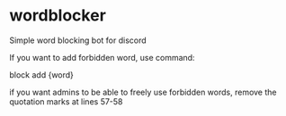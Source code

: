 # wordblocker
Simple word blocking bot for discord

If you want to add forbidden word, use command:

block add {word}

if you want admins to be able to freely use forbidden words, remove the quotation marks at lines 57-58

